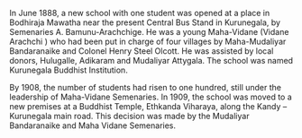 In June 1888, a new school with one student was opened at a place in Bodhiraja Mawatha near the present Central Bus Stand in Kurunegala, by Semenaries A. Bamunu-Arachchige. He was a young Maha-Vidane (Vidane Arachchi ) who had been put in charge of four villages by Maha-Mudaliyar Bandaranaike and Colonel Henry Steel Olcott. He was assisted by local donors, Hulugalle, Adikaram and Mudaliyar Attygala. The school was named Kurunegala Buddhist Institution.

By 1908, the number of students had risen to one hundred, still under the leadership of Maha-Vidane Semenaries. In 1909, the school was moved to a new premises at a Buddhist Temple, Ethkanda Viharaya, along the Kandy – Kurunegala main road. This decision was made by the Mudaliyar Bandaranaike and Maha Vidane Semenaries.